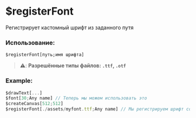 # $registerFont
Регистрирует кастомный шрифт из заданного путя

### Использование:
```
$registerFont[путь;имя шрифта]
```

> ⚠️: **Разрешённые типы файлов: `.ttf`, `.otf`**

### Example:

```js
$drawText[...]
$font[30;Any name] // Теперь мы можем использовать это
$createCanvas[512;512]
$registerFont[./assets/myfont.ttf;Any name] // Мы регистрируем шрифт со своим именем
```
